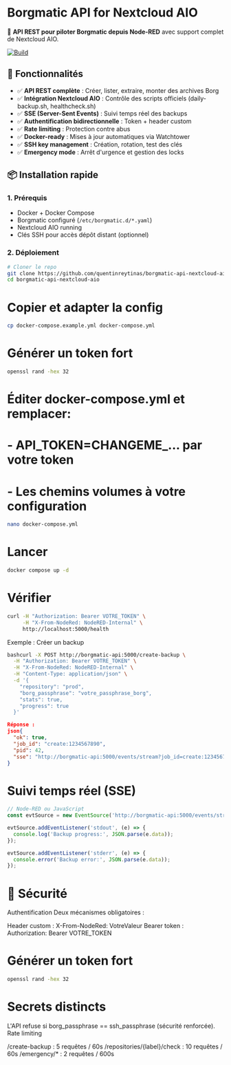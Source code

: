 # Borgmatic API for Nextcloud AIO

🚀 **API REST pour piloter Borgmatic depuis Node-RED** avec support complet de Nextcloud AIO.

[![Build](https://github.com/quentinreytinas/borgmatic-api-nextcloud-aio/actions/workflows/build.yml/badge.svg)](https://github.com/quentinreytinas/borgmatic-api-nextcloud-aio/actions)

## 🎯 Fonctionnalités

- ✅ **API REST complète** : Créer, lister, extraire, monter des archives Borg
- ✅ **Intégration Nextcloud AIO** : Contrôle des scripts officiels (daily-backup.sh, healthcheck.sh)
- ✅ **SSE (Server-Sent Events)** : Suivi temps réel des backups
- ✅ **Authentification bidirectionnelle** : Token + header custom
- ✅ **Rate limiting** : Protection contre abus
- ✅ **Docker-ready** : Mises à jour automatiques via Watchtower
- ✅ **SSH key management** : Création, rotation, test des clés
- ✅ **Emergency mode** : Arrêt d'urgence et gestion des locks

## 📦 Installation rapide

### 1. Prérequis

- Docker + Docker Compose
- Borgmatic configuré (`/etc/borgmatic.d/*.yaml`)
- Nextcloud AIO running
- Clés SSH pour accès dépôt distant (optionnel)

### 2. Déploiement
```bash
# Cloner le repo
git clone https://github.com/quentinreytinas/borgmatic-api-nextcloud-aio.git
cd borgmatic-api-nextcloud-aio
```

# Copier et adapter la config
```bash
cp docker-compose.example.yml docker-compose.yml
```

# Générer un token fort
```bash
openssl rand -hex 32
```

# Éditer docker-compose.yml et remplacer:
# - API_TOKEN=CHANGEME_... par votre token
# - Les chemins volumes à votre configuration
```bash
nano docker-compose.yml
```

# Lancer
```bash
docker compose up -d
```
# Vérifier
```bash
curl -H "Authorization: Bearer VOTRE_TOKEN" \
     -H "X-From-NodeRed: NodeRED-Internal" \
     http://localhost:5000/health
```

Exemple : Créer un backup
```bash
bashcurl -X POST http://borgmatic-api:5000/create-backup \
  -H "Authorization: Bearer VOTRE_TOKEN" \
  -H "X-From-NodeRed: NodeRED-Internal" \
  -H "Content-Type: application/json" \
  -d '{
    "repository": "prod",
    "borg_passphrase": "votre_passphrase_borg",
    "stats": true,
    "progress": true
  }'
```
```json
Réponse :
json{
  "ok": true,
  "job_id": "create:1234567890",
  "pid": 42,
  "sse": "http://borgmatic-api:5000/events/stream?job_id=create:1234567890"
}
```

# Suivi temps réel (SSE)

```javascript
// Node-RED ou JavaScript
const evtSource = new EventSource('http://borgmatic-api:5000/events/stream?job_id=create:1234567890');

evtSource.addEventListener('stdout', (e) => {
  console.log('Backup progress:', JSON.parse(e.data));
});

evtSource.addEventListener('stderr', (e) => {
  console.error('Backup error:', JSON.parse(e.data));
});
```

# 🔐 Sécurité
Authentification
Deux mécanismes obligatoires :

Header custom : X-From-NodeRed: VotreValeur
Bearer token : Authorization: Bearer VOTRE_TOKEN

# Générer un token fort
```bash
openssl rand -hex 32
```

# Secrets distincts
L'API refuse si borg_passphrase == ssh_passphrase (sécurité renforcée).
Rate limiting

/create-backup : 5 requêtes / 60s
/repositories/{label}/check : 10 requêtes / 60s
/emergency/* : 2 requêtes / 600s

